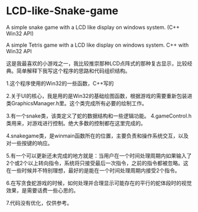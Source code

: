 # LCD-like-Snake-game
A simple snake game with a LCD like display on windows system. (C++ Win32 API)

A simple Tetris game with a LCD like display on windows system. C++ with Win32 API

这是我最喜欢的小游戏之一，我比较推崇那种LCD点阵式的那种复古显示，比较经典。简单解释下我写这个程序的思路和代码组织结构。

1.这个程序使用的Win32的一些函数，C++写的

2.关于UI的核心，我是用的是Win32的基础绘图函数，根据游戏的需要重新包装进类GraphicsManager.h里。这个类完成所有必要的绘制工作。

3.有一个snake类，该类定义了蛇的数据结构和一些逻辑功能。 4.gameControl.h类用来，对游戏进行控制。绝大多数的控制都在这里完成的。

4.snakegame类，是winmain函数所在的位置，主要负责和操作系统交互，以及对一些按键的响应。

5.有一个可以更新还未完成的地方就是：当用户在一个时间处理周期内如果输入了2个或2个以上转向指令，系统将只接受最后一次指令，之前的指令都被忽略。这在一些时候并不特别理想，最好的是能在一个时间处理周期内接受2个指令。

6.在写贪食蛇游戏的时候，如何处理并合理显示可能存在的平行的蛇体段时的视觉效果，是需要话费一些心思的。 

7.代码没有优化，仅供参考。


